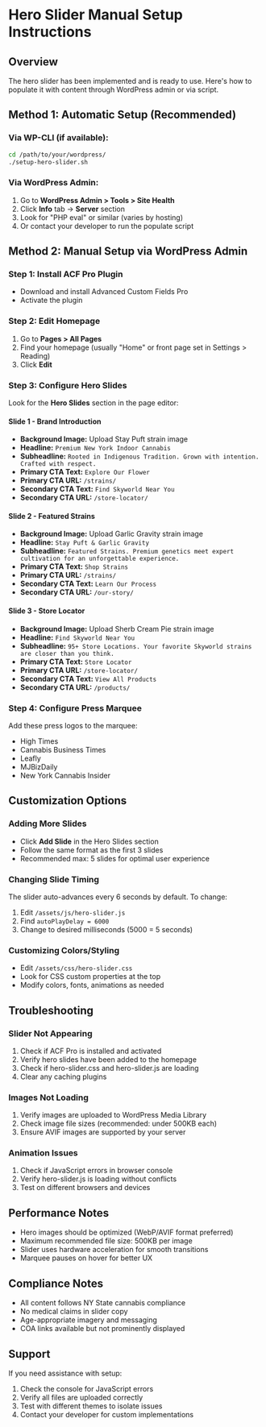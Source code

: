 # Hero Slider Manual Setup Instructions

## Overview
The hero slider has been implemented and is ready to use. Here's how to populate it with content through WordPress admin or via script.

## Method 1: Automatic Setup (Recommended)

### Via WP-CLI (if available):
```bash
cd /path/to/your/wordpress/
./setup-hero-slider.sh
```

### Via WordPress Admin:
1. Go to **WordPress Admin > Tools > Site Health**
2. Click **Info** tab → **Server** section
3. Look for "PHP eval" or similar (varies by hosting)
4. Or contact your developer to run the populate script

## Method 2: Manual Setup via WordPress Admin

### Step 1: Install ACF Pro Plugin
- Download and install Advanced Custom Fields Pro
- Activate the plugin

### Step 2: Edit Homepage
1. Go to **Pages > All Pages**
2. Find your homepage (usually "Home" or front page set in Settings > Reading)
3. Click **Edit**

### Step 3: Configure Hero Slides
Look for the **Hero Slides** section in the page editor:

#### Slide 1 - Brand Introduction
- **Background Image:** Upload Stay Puft strain image
- **Headline:** `Premium New York Indoor Cannabis`
- **Subheadline:** `Rooted in Indigenous Tradition. Grown with intention. Crafted with respect.`
- **Primary CTA Text:** `Explore Our Flower`
- **Primary CTA URL:** `/strains/`
- **Secondary CTA Text:** `Find Skyworld Near You`
- **Secondary CTA URL:** `/store-locator/`

#### Slide 2 - Featured Strains
- **Background Image:** Upload Garlic Gravity strain image
- **Headline:** `Stay Puft & Garlic Gravity`
- **Subheadline:** `Featured Strains. Premium genetics meet expert cultivation for an unforgettable experience.`
- **Primary CTA Text:** `Shop Strains`
- **Primary CTA URL:** `/strains/`
- **Secondary CTA Text:** `Learn Our Process`
- **Secondary CTA URL:** `/our-story/`

#### Slide 3 - Store Locator
- **Background Image:** Upload Sherb Cream Pie strain image
- **Headline:** `Find Skyworld Near You`
- **Subheadline:** `95+ Store Locations. Your favorite Skyworld strains are closer than you think.`
- **Primary CTA Text:** `Store Locator`
- **Primary CTA URL:** `/store-locator/`
- **Secondary CTA Text:** `View All Products`
- **Secondary CTA URL:** `/products/`

### Step 4: Configure Press Marquee
Add these press logos to the marquee:
- High Times
- Cannabis Business Times
- Leafly
- MJBizDaily
- New York Cannabis Insider

## Customization Options

### Adding More Slides
- Click **Add Slide** in the Hero Slides section
- Follow the same format as the first 3 slides
- Recommended max: 5 slides for optimal user experience

### Changing Slide Timing
The slider auto-advances every 6 seconds by default. To change:
1. Edit `/assets/js/hero-slider.js`
2. Find `autoPlayDelay = 6000`
3. Change to desired milliseconds (5000 = 5 seconds)

### Customizing Colors/Styling
- Edit `/assets/css/hero-slider.css`
- Look for CSS custom properties at the top
- Modify colors, fonts, animations as needed

## Troubleshooting

### Slider Not Appearing
1. Check if ACF Pro is installed and activated
2. Verify hero slides have been added to the homepage
3. Check if hero-slider.css and hero-slider.js are loading
4. Clear any caching plugins

### Images Not Loading
1. Verify images are uploaded to WordPress Media Library
2. Check image file sizes (recommended: under 500KB each)
3. Ensure AVIF images are supported by your server

### Animation Issues
1. Check if JavaScript errors in browser console
2. Verify hero-slider.js is loading without conflicts
3. Test on different browsers and devices

## Performance Notes

- Hero images should be optimized (WebP/AVIF format preferred)
- Maximum recommended file size: 500KB per image
- Slider uses hardware acceleration for smooth transitions
- Marquee pauses on hover for better UX

## Compliance Notes

- All content follows NY State cannabis compliance
- No medical claims in slider copy
- Age-appropriate imagery and messaging
- COA links available but not prominently displayed

## Support

If you need assistance with setup:
1. Check the console for JavaScript errors
2. Verify all files are uploaded correctly
3. Test with different themes to isolate issues
4. Contact your developer for custom implementations